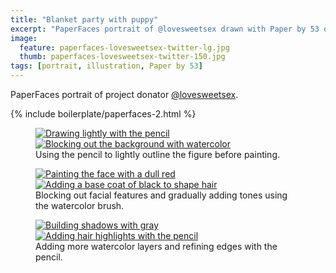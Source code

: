 ```yaml
---
title: "Blanket party with puppy"
excerpt: "PaperFaces portrait of @lovesweetsex drawn with Paper by 53 on an iPad."
image: 
  feature: paperfaces-lovesweetsex-twitter-lg.jpg
  thumb: paperfaces-lovesweetsex-twitter-150.jpg
tags: [portrait, illustration, Paper by 53]
---
```


PaperFaces portrait of project donator [@lovesweetsex](http://twitter.com/lovesweetsex).

{% include boilerplate/paperfaces-2.html %}

<figure class="half">
  <a href="{{ site.url }}/images/paperfaces-lovesweetsex-process-1-lg.jpg"><img src="{{ site.url }}/images/paperfaces-lovesweetsex-process-1-600.jpg" alt="Drawing lightly with the pencil"></a>
  <a href="{{ site.url }}/images/paperfaces-lovesweetsex-process-2-lg.jpg"><img src="{{ site.url }}/images/paperfaces-lovesweetsex-process-2-600.jpg" alt="Blocking out the background with watercolor"></a>
  <figcaption>Using the pencil to lightly outline the figure before painting.</figcaption>
</figure>

<figure class="half">
  <a href="{{ site.url }}/images/paperfaces-lovesweetsex-process-3-lg.jpg"><img src="{{ site.url }}/images/paperfaces-lovesweetsex-process-3-600.jpg" alt="Painting the face with a dull red"></a>
  <a href="{{ site.url }}/images/paperfaces-lovesweetsex-process-4-lg.jpg"><img src="{{ site.url }}/images/paperfaces-lovesweetsex-process-4-600.jpg" alt="Adding a base coat of black to shape hair"></a>
  <figcaption>Blocking out facial features and gradually adding tones using the watercolor brush.</figcaption>
</figure>

<figure class="half">
  <a href="{{ site.url }}/images/paperfaces-lovesweetsex-process-5-lg.jpg"><img src="{{ site.url }}/images/paperfaces-lovesweetsex-process-5-600.jpg" alt="Building shadows with gray"></a>
  <a href="{{ site.url }}/images/paperfaces-lovesweetsex-process-6-lg.jpg"><img src="{{ site.url }}/images/paperfaces-lovesweetsex-process-6-600.jpg" alt="Adding hair highlights with the pencil"></a>
  <figcaption>Adding more watercolor layers and refining edges with the pencil.</figcaption>
</figure>